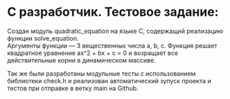 # С разработчик. Тестовое задание:
Создан модуль quadratic_equation на языке C, содержащий реализацию функции solve_equation.  
Аргументы функции — 3 вещественных числа a, b, c. Функция решает квадратное уравнение ax^2 + bx + c = 0 и возращает все действительные корни в динамическом массиве. 

Так же были разработаны модульные тесты с использованием библиотеки check.h и реализован автоматический зупуск проекта и тестов при отправке в ветку main на Github.


